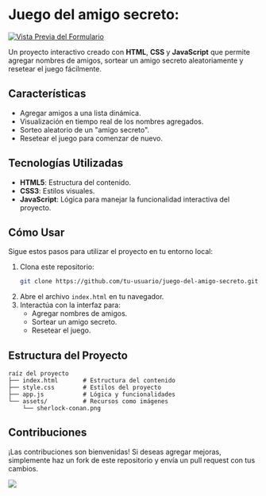 # Juego del amigo secreto:

[![Vista Previa del Formulario](https://i.imgur.com/c5oAga3.png)](https://github.com/authmati)

Un proyecto interactivo creado con **HTML**, **CSS** y **JavaScript** que permite agregar nombres de amigos, sortear un amigo secreto aleatoriamente y resetear el juego fácilmente.

## Características

- Agregar amigos a una lista dinámica.
- Visualización en tiempo real de los nombres agregados.
- Sorteo aleatorio de un "amigo secreto".
- Resetear el juego para comenzar de nuevo.

## Tecnologías Utilizadas

- **HTML5**: Estructura del contenido.
- **CSS3**: Estilos visuales.
- **JavaScript**: Lógica para manejar la funcionalidad interactiva del proyecto.

## Cómo Usar

Sigue estos pasos para utilizar el proyecto en tu entorno local:

1. Clona este repositorio:
   ```bash
   git clone https://github.com/tu-usuario/juego-del-amigo-secreto.git
   ```
2. Abre el archivo `index.html` en tu navegador.
3. Interactúa con la interfaz para:
   - Agregar nombres de amigos.
   - Sortear un amigo secreto.
   - Resetear el juego.

## Estructura del Proyecto

```
raíz del proyecto
├── index.html       # Estructura del contenido
├── style.css        # Estilos del proyecto
├── app.js           # Lógica y funcionalidades
└── assets/          # Recursos como imágenes
    └── sherlock-conan.png
```

## Contribuciones

¡Las contribuciones son bienvenidas! Si deseas agregar mejoras, simplemente haz un fork de este repositorio y envía un pull request con tus cambios.

<img src="https://user-images.githubusercontent.com/73097560/115834477-dbab4500-a447-11eb-908a-139a6edaec5c.gif"><br><br>



